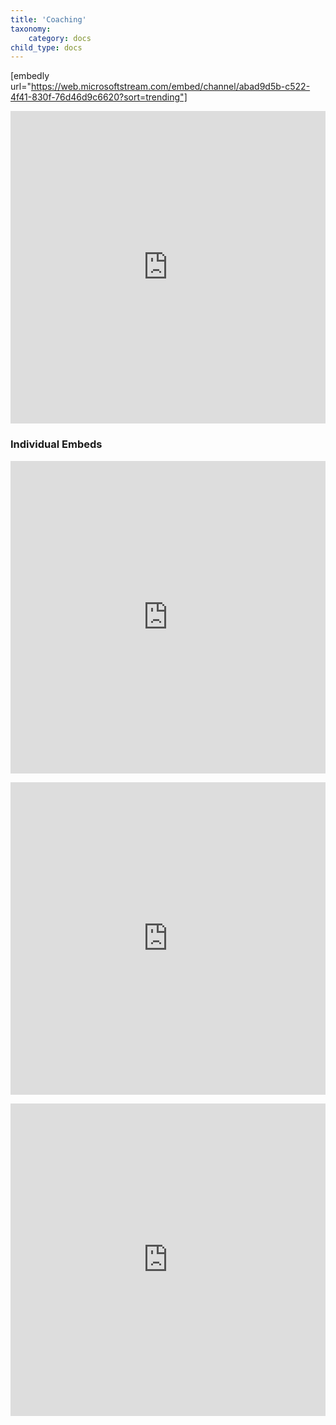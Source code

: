 ```yaml
---
title: 'Coaching'
taxonomy:
    category: docs
child_type: docs
---
```

[embedly url="https://web.microsoftstream.com/embed/channel/abad9d5b-c522-4f41-830f-76d46d9c6620?sort=trending"]

<p><iframe scrolling="no" style="border: 0px #ffffff none;" src="https://web.microsoftstream.com/embed/channel/abad9d5b-c522-4f41-830f-76d46d9c6620?sort=trending" allowfullscreen="allowfullscreen" width="100%" height="500"></iframe></p>

### Individual Embeds

<p><iframe scrolling="no" style="border: 0px #ffffff none;" src="https://web.microsoftstream.com/embed/video/93cb942a-253c-4865-8b8d-e7c483ecacfb" allowfullscreen="allowfullscreen" width="100%" height="500"></iframe></p>  

<p><iframe scrolling="no" style="border: 0px #ffffff none;" src="https://web.microsoftstream.com/embed/video/d09b6e6d-a05a-4879-92b7-928f09d89eea" allowfullscreen="allowfullscreen" width="100%" height="500"></iframe></p>  

<p><iframe scrolling="no" style="border: 0px #ffffff none;" src="https://web.microsoftstream.com/embed/video/9c446d92-817d-45bc-9b14-d9aceef4e37a" allowfullscreen="allowfullscreen" width="100%" height="500"></iframe></p>  
